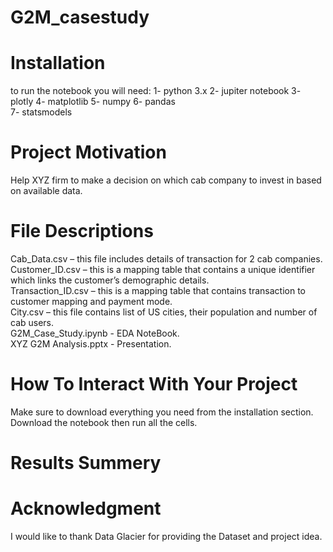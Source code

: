 # G2M_casestudy  


# Installation
to run the notebook you will need:
1- python 3.x
2- jupiter notebook
3- plotly
4- matplotlib
5- numpy
6- pandas  
7- statsmodels  

# Project Motivation
Help XYZ firm to make a decision on which cab company to invest in based on available data.  

# File Descriptions
Cab_Data.csv – this file includes details of transaction for 2 cab companies.  
Customer_ID.csv – this is a mapping table that contains a unique identifier which links the customer’s demographic details.  
Transaction_ID.csv – this is a mapping table that contains transaction to customer mapping and payment mode.  
City.csv – this file contains list of US cities, their population and number of cab users.  
G2M_Case_Study.ipynb - EDA NoteBook.  
XYZ G2M Analysis.pptx - Presentation.  

# How To Interact With Your Project
Make sure to download everything you need from the installation section.  
Download the notebook then run all the cells.  

# Results Summery  

# Acknowledgment  
I would like to thank Data Glacier for providing the Dataset and project idea.
